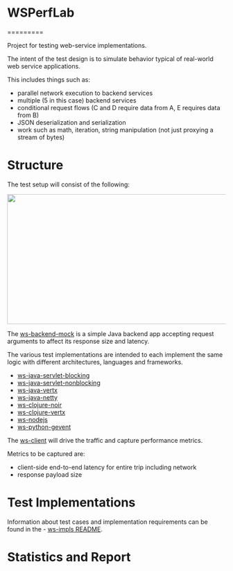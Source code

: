 # WSPerfLab
=========

Project for testing web-service implementations.

The intent of the test design is to simulate behavior typical of real-world web service applications.

This includes things such as:

- parallel network execution to backend services
- multiple (5 in this case) backend services
- conditional request flows (C and D require data from A, E requires data from B)
- JSON deserialization and serialization
- work such as math, iteration, string manipulation (not just proxying a stream of bytes)

# Structure

The test setup will consist of the following:

<img src="https://raw.github.com/wiki/benjchristensen/WSPerfLab/images/overview.png" width="860" height="300">

The <a href="WSPerfLab/tree/master/ws-backend-mock">ws-backend-mock</a> is a simple Java backend app accepting request arguments to affect its response size and latency.

The various test implementations are intended to each implement the same logic with different architectures, languages and frameworks.

- <a href="WSPerfLab/tree/master/ws-impls/ws-java-servlet-blocking">ws-java-servlet-blocking</a>
- <a href="WSPerfLab/tree/master/ws-impls/ws-java-servlet-nonblocking">ws-java-servlet-nonblocking</a>
- <a href="WSPerfLab/tree/master/ws-impls/ws-java-vertx">ws-java-vertx</a>
- <a href="WSPerfLab/tree/master/ws-impls/ws-java-netty">ws-java-netty</a>
- <a href="WSPerfLab/tree/master/ws-impls/ws-clojure-noir">ws-clojure-noir</a>
- <a href="WSPerfLab/tree/master/ws-impls/ws-clojure-vertx">ws-clojure-vertx</a>
- <a href="WSPerfLab/tree/master/ws-impls/ws-nodejs">ws-nodejs</a>
- <a href="WSPerfLab/tree/master/ws-impls/ws-python-gevent">ws-python-gevent</a>


The <a href="WSPerfLab/tree/master/ws-client">ws-client</a> will drive the traffic and capture performance metrics.

Metrics to be captured are:

- client-side end-to-end latency for entire trip including network
- response payload size

# Test Implementations

Information about test cases and implementation requirements can be found in the - <a href="WSPerfLab/tree/master/ws-impls">ws-impls README</a>.


# Statistics and Report

